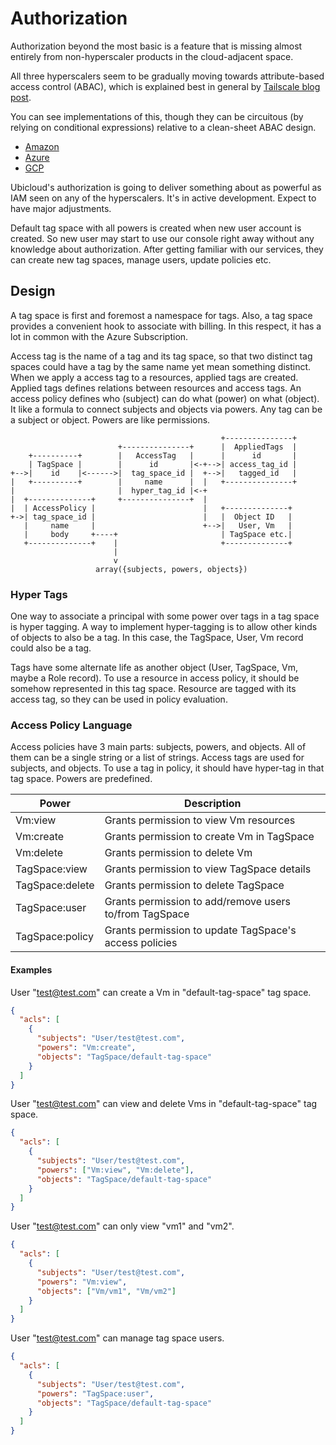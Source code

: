 # Authorization

Authorization beyond the most basic is a feature that is missing almost entirely
from non-hyperscaler products in the cloud-adjacent space.

All three hyperscalers seem to be gradually moving towards attribute-based
access control (ABAC), which is explained best in general by
[Tailscale blog post](https://tailscale.com/blog/rbac-like-it-was-meant-to-be/).

You can see implementations of this, though they can be circuitous (by relying
on conditional expressions) relative to a clean-sheet ABAC design.
- [Amazon](https://docs.aws.amazon.com/IAM/latest/UserGuide/introduction_attribute-based-access-control.html)
- [Azure](https://learn.microsoft.com/en-us/azure/role-based-access-control/conditions-overview)
- [GCP](https://cloud.google.com/iam/docs/conditions-overview)

Ubicloud's authorization is going to deliver something about as powerful as IAM
seen on any of the hyperscalers. It's in active development. Expect to have
major adjustments.

Default tag space with all powers is created when new user account is created.
So new user may start to use our console right away without any knowledge about
authorization. After getting familiar with our services, they can create new
tag spaces, manage users, update policies etc.

## Design
A tag space is first and foremost a namespace for tags. Also, a tag space
provides a convenient hook to associate with billing. In this respect, it has a
lot in common with the Azure Subscription.

Access tag is the name of a tag and its tag space, so that two distinct tag
spaces could have a tag by the same name yet mean something distinct. When we
apply a access tag to a resources, applied tags are created. Applied tags
defines relations between resources and access tags. An access policy defines
who (subject) can do what (power) on what (object). It like a formula to connect
subjects and objects via powers. Any tag can be a subject or object. Powers are
like permissions.

```
                                               +---------------+
                        +---------------+      |  AppliedTags  |
    +----------+        |   AccessTag   |      |      id       |
    | TagSpace |        |      id       |<-+-->| access_tag_id |
+-->|    id    |<------>|  tag_space_id |  +-->|   tagged_id   |
|   +----------+        |     name      |  |   +---------------+
|                       |  hyper_tag_id |<-+
|  +--------------+     +---------------+  |
|  | AccessPolicy |                        |   +--------------+
+->| tag_space_id |                        |   |  Object ID   |
   |     name     |                        +-->|   User, Vm   |
   |     body     +----+                       | TagSpace etc.|
   +--------------+    |                       +--------------+
                       |
                       v
                   array({subjects, powers, objects})
```

### Hyper Tags
One way to associate a principal with some power over tags in a tag space is
hyper tagging. A way to implement hyper-tagging is to allow other kinds of
objects to also be a tag. In this case, the TagSpace, User, Vm record could
also be a tag.

Tags have some alternate life as another object (User, TagSpace, Vm, maybe
a Role record). To use a resource in access policy, it should be somehow
represented in this tag space. Resource are tagged with its access tag, so they
can be used in policy evaluation.

### Access Policy Language
Access policies have 3 main parts: subjects, powers, and objects. All of them
can be a single string or a list of strings. Access tags are used for subjects,
and objects. To use a tag in policy, it should have hyper-tag in that tag space.
Powers are predefined.

| Power           | Description                                            |
|-----------------|--------------------------------------------------------|
| Vm:view         | Grants permission to view Vm resources                 |
| Vm:create       | Grants permission to create Vm in TagSpace             |
| Vm:delete       | Grants permission to delete Vm                         |
| TagSpace:view   | Grants permission to view TagSpace details             |
| TagSpace:delete | Grants permission to delete TagSpace                   |
| TagSpace:user   | Grants permission to add/remove users to/from TagSpace |
| TagSpace:policy | Grants permission to update TagSpace's access policies |

#### Examples

User "test@test.com" can create a Vm in "default-tag-space" tag space.
```json
{
  "acls": [
    {
      "subjects": "User/test@test.com",
      "powers": "Vm:create",
      "objects": "TagSpace/default-tag-space"
    }
  ]
}
```

User "test@test.com" can view and delete Vms in "default-tag-space" tag space.
```json
{
  "acls": [
    {
      "subjects": "User/test@test.com",
      "powers": ["Vm:view", "Vm:delete"],
      "objects": "TagSpace/default-tag-space"
    }
  ]
}
```

User "test@test.com" can only view "vm1" and "vm2".
```json
{
  "acls": [
    {
      "subjects": "User/test@test.com",
      "powers": "Vm:view",
      "objects": ["Vm/vm1", "Vm/vm2"]
    }
  ]
}
```

User "test@test.com" can manage tag space users.
```json
{
  "acls": [
    {
      "subjects": "User/test@test.com",
      "powers": "TagSpace:user",
      "objects": "TagSpace/default-tag-space"
    }
  ]
}
```
